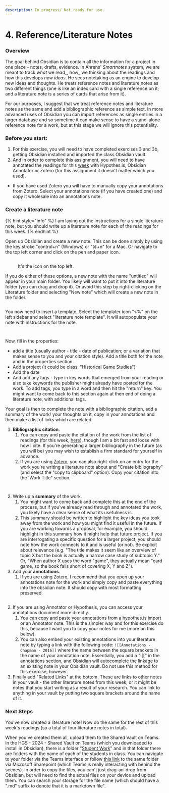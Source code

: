 ```yaml
---
description: In progress/ Not ready for use.
---
```


# 4. Reference/Literature Notes

### Overview

The goal behind Obsidian is to contain all the information for a project in one place - notes, drafts, evidence. In Ahrens' _Smartnotes_ system, we are meant to track _what_ we read_, how_ we thinking about the readings and how this develops _new ideas_. He sees notetaking as an engine to develop new ideas and thoughts. He treats reference notes and literature notes as two different things (one is like an index card with a single reference on it; and a literature note is a series of cards that arise from it).&#x20;

For our purposes, I suggest that we treat reference notes and literature notes as the same and add a bibliographic reference as simple text. In more advanced uses of Obsidian you can import references as single entries in a larger database and so sometime it can make sense to have a stand-alone reference note for a work, but at this stage we will ignore this potentiality.&#x20;

### Before you start:

1. For this exercise, you will need to have completed exercises 3 and 3b, getting Obsidian installed and imported the class Obsidian vault.
2. And in order to complete this assignment, you will need to have annotated the readings for this [week](../../fundamentals/what-do-games-teach.md) with Hypothes.is, Obsidian Annotator or Zotero (for this assignment it doesn't matter which you used).&#x20;

* If you have used Zotero you will have to manually copy your annotations from Zotero. Select your annotations note (if you have created one) and copy it wholesale into an annotations note.&#x20;

### Create a literature note

{% hint style="info" %}
I am laying out the instructions for a single literature note, but you should write up a literature note for each of the readings for this week.&#x20;
{% endhint %}

Open up Obsidian and create a new note. This can be done simply by using the key stroke "control+n" (Windows) or "⌘+n" for a Mac. Or navigate to the top left corner and click on the pen and paper icon.&#x20;



<figure><img src="../../.gitbook/assets/Screenshot 2024-01-22 at 2.56.47 PM.png" alt=""><figcaption><p>It's the icon on the top left. </p></figcaption></figure>

If you do either of these options, a new note with the name "untitled" will appear in your main folder. You likely will want to put it into the literature folder (you can drag and drop it). Or avoid this step by right-clicking on the Literature folder and selecting "New note" which will create a new note in the folder.&#x20;

<figure><img src="../../.gitbook/assets/Screenshot 2024-01-22 at 3.01.08 PM.png" alt=""><figcaption></figcaption></figure>

You now need to insert a template. Select the templater icon "<%" on the left sidebar and select "literature note template". It will autopopulate your note with instructions for the note.&#x20;



<div>

<figure><img src="../../.gitbook/assets/Screenshot 2024-01-22 at 3.04.17 PM.png" alt=""><figcaption></figcaption></figure>

 

<figure><img src="../../.gitbook/assets/Screenshot 2024-01-22 at 3.05.37 PM.png" alt=""><figcaption></figcaption></figure>

</div>

Now, fill in the properties:&#x20;

* add a title (usually author - title - date of publication; or a variation that makes sense to you and your citation style). Add a title both for the note and in the properties section.&#x20;
* Add a project (it could be class, "Historical Game Studies")
* Add the date
* And add any tags - type in key words that emerged from your reading or also take keywords the publisher might already have posted for the work. To add tags, you type in a word and then hit the "return" key. You might want to come back to this section again at then end of doing a literature note, with additional tags.&#x20;

Your goal is then to complete the note with a bibliographic citation, add a summary of the work/ your thoughts on it, copy in your annotations and then make a list of links which are related.&#x20;

1. **Bibliographic citation**.&#x20;
   1. You can copy and paste the citation of the work from the list of readings (for this week, [here](../../fundamentals/what-do-games-teach.md)), though I am a bit fast and loose with how I cite. If you're generating a larger bibliography in the future (as you will be) you may wish to establish a firm standard for yourself in advance.&#x20;
   2. If you are using [Zotero](../digital-tools/zotero/), you can also right-click on an entry for the work you're  writing a literature note about and "Create bibliography" (and select the "copy to clipboard" option).  Copy your citation into the 'Work Title" section.

<div>

<figure><img src="../../.gitbook/assets/Screenshot 2024-01-22 at 3.28.26 PM.png" alt=""><figcaption></figcaption></figure>

 

<figure><img src="../../.gitbook/assets/Screenshot 2024-01-22 at 3.29.46 PM.png" alt=""><figcaption></figcaption></figure>

</div>



2. &#x20;Write up a **summary** of the work.&#x20;
   1. You might want to come back and complete this at the end of the process, but if you've already read through and annotated the work, you likely have a clear sense of what its usefulness is. &#x20;
   2. This summary should be written to highlight the key ideas you took away from the work and how you might find it useful in the future. If you are working towards a proposal, for example, you should highlight in this summary how it might help that future project. If you are interrogating a specific question for a larger project, you should note how the work connects to it and is useful (or not). Be explicit about relevance (e.g. "The title makes it seem like an overview of topic X but the book is actually a narrow case study of subtopic Y." Or, "When author X uses the word "game", they actually mean "card game, so the book falls short of covering X, Y and Z").
3. Add your **annotations**.&#x20;
   1. If you are using Zotero, I recommend that you open up your annotations note for the work and simply copy and paste everything into the obsidian note. It should copy with most formatting preserved.&#x20;

<figure><img src="../../.gitbook/assets/Screenshot 2024-01-22 at 3.50.36 PM.png" alt=""><figcaption></figcaption></figure>

2. If you are using Annotator or Hypothesis, you can access your annotations document more directly.&#x20;
   1. You can copy and paste your annotations from a hypothes.is import or an Annotator note. This is the simpler way and for this exercise do this, because I want you to copy your notes for me (more on this below).&#x20;
   2. You can also embed your existing annotations into your literature note by typing a link with the following code: `![[Annotations - Chapman - 2016]]` where the name between the square brackets in the name of your annotation note.  Essentially, you add a "!\[\[" in the annotations section, and Obsidian will autocomplete the linkage to an existing note in your Obsidian vault. Do not use this method for this exercise, however.&#x20;
3. Finally add "Related Links" at the bottom. These are links to other notes in your vault - the other literature notes from this week, or it might be notes that you start writing as a result of your research. You can link to anything in your vault by putting two square brackets around the name of it.&#x20;

### Next Steps

You've now created a literature note! Now do the same for the rest of this week's readings (so a total of four literature notes in total).&#x20;

When you've created them all, upload them to the Shared Vault on Teams. In the HGS - 2024 - Shared Vault on Teams (which you downloaded to install in Obsidian), there is a folder "[Student Work](https://cmailcarletonca.sharepoint.com/:f:/r/sites/HistoricalGamesStudies/Shared%20Documents/General/HGS%20-%202024%20-%20Shared%20Vault/Student%20Work?csf=1\&web=1\&e=GqKGty)" and in that folder there are folders with the name of each of the students in class. You can navigate to your folder via the Teams interface or follow [this link](https://cmailcarletonca.sharepoint.com/:f:/r/sites/HistoricalGamesStudies/Shared%20Documents/General/HGS%20-%202024%20-%20Shared%20Vault/Student%20Work?csf=1\&web=1\&e=GqKGty) to the same folder via Microsoft Sharepoint (which Teams is really interacting with behind the scenes). In order to copy the files, you can't just drag-an-drop from Obsidian, but will need to find the actual files on your device and upload them. You can search your storage for the file name (which should have a ".md" suffix to denote that it is a markdown file".&#x20;
